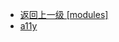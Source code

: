 - [返回上一级 [modules]](web前端/工具库/Swiper/swiper-8.4.7/swiper/modules/)
- [a11y](web前端/工具库/Swiper/swiper-8.4.7/swiper/modules/a11y/)
